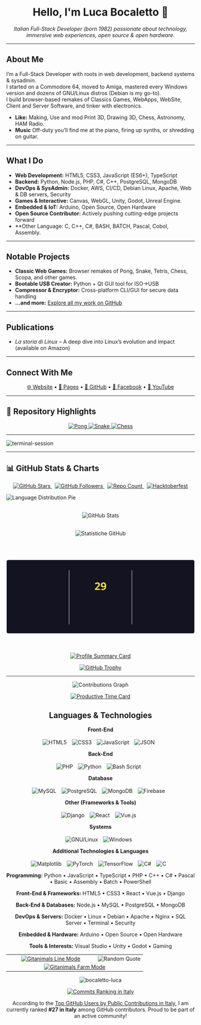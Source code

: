<h1 align="center">Hello, I'm Luca Bocaletto 👋</h1>
<p align="center"><em>Italian Full-Stack Developer (born 1982) passionate about technology, immersive web experiences, open source & open hardware.</em></p>

---

## About Me
I’m a Full-Stack Developer with roots in web development, backend systems & sysadmin.  
I started on a Commodore 64, moved to Amiga, mastered every Windows version and dozens of GNU/Linux distros (Debian is my go-to).  
I build browser-based remakes of Classics Games, WebApps, WebSite, Client and Server Software, and tinker with electronics.
- **Like:** Making, Use and mod Print 3D, Drawing 3D, Chess, Astronomy, HAM Radio. 
- **Music** Off-duty you’ll find me at the piano, firing up synths, or shredding on guitar.

---

## What I Do
- **Web Development:** HTML5, CSS3, JavaScript (ES6+), TypeScript  
- **Backend:** Python, Node.js, PHP, C#, C++, PostgreSQL, MongoDB  
- **DevOps & SysAdmin:** Docker, AWS, CI/CD, Debian Linux, Apache, Web & DB servers, Security  
- **Games & Interactive:** Canvas, WebGL, Unity, Godot, Unreal Engine.  
- **Embedded & IoT:** Arduino, Open Source, Open Hardware  
- **Open Source Contributor:** Actively pushing cutting-edge projects forward  
- **Other Language: C, C++, C#, BASH, BATCH, Pascal, Cobol, Assembly. 
---

## Notable Projects
- **Classic Web Games:** Browser remakes of Pong, Snake, Tetris, Chess, Scopa, and other games. 
- **Bootable USB Creator:** Python + Qt GUI tool for ISO→USB  
- **Compressor & Encryptor:** Cross-platform CLI/GUI for secure data handling  
- **…and more:** [Explore all my work on GitHub](https://github.com/bocaletto-luca)

---

## Publications
- *La storia di Linux* – A deep dive into Linux’s evolution and impact (available on Amazon)

---

## Connect With Me  
<p align="center">
  <a href="https://bocalettoluca.altervista.org">🌐 Website</a> •
  <a href="https://bocaletto-luca.github.io">📄 Pages</a> •
  <a href="https://github.com/bocaletto-luca">🐙 GitHub</a> •
  <a href="https://www.facebook.com/people/Luca-Bocaletto">📘 Facebook</a> •
  <a href="https://www.youtube.com/@elektronoide">🎥 YouTube</a>
</p>

---

## 🔖 Repository Highlights

<p align="center">
  <a href="https://github.com/bocaletto-luca/Pong">
    <img src="https://github-readme-stats.vercel.app/api/pin/?username=bocaletto-luca&repo=Pong&theme=radical&fresh=1676272000" alt="Pong" />
  </a>
  <a href="https://github.com/bocaletto-luca/Snake">
    <img src="https://github-readme-stats.vercel.app/api/pin/?username=bocaletto-luca&repo=Snake&theme=radical&fresh=1676272000" alt="Snake" />
  </a>
  <a href="https://github.com/bocaletto-luca/Chess">
    <img src="https://github-readme-stats.vercel.app/api/pin/?username=bocaletto-luca&repo=Chess&theme=radical&fresh=1676272000" alt="Chess" />
  </a>
</p>

---

![terminal-session](https://github.com/user-attachments/assets/765b82a8-5118-4f56-9aaa-71a5a203f26f)

---

## 📊 GitHub Stats & Charts

<p align="center">
  <!-- Stars, Followers, Repo Count, Hacktoberfest -->
  <a href="https://github.com/bocaletto-luca" target="_blank">
    <img src="https://img.shields.io/github/stars/bocaletto-luca?style=social" alt="GitHub Stars" />
  </a>
  &nbsp
  <a href="https://github.com/bocaletto-luca" target="_blank">
    <img src="https://img.shields.io/github/followers/bocaletto-luca?label=Followers&style=social" alt="GitHub Followers" />
  </a>
  &nbsp
  <a href="https://github.com/bocaletto-luca?tab=repositories" target="_blank">
    <img src="https://img.shields.io/badge/dynamic/json?color=blue&label=Repositories&query=public_repos&url=https%3A%2F%2Fapi.github.com%2Fusers%2Fbocaletto-luca" alt="Repo Count" />
  </a>
  &nbsp
  <a href="https://hacktoberfest.digital" target="_blank">
    <img src="https://img.shields.io/badge/Hacktoberfest-Completed-blue" alt="Hacktoberfest" />
  </a>
</p>

  <!-- Language distribution doughnut -->
  <img
    src="https://quickchart.io/chart?c=%7B%22type%22%3A%22doughnut%22%2C%22data%22%3A%7B%22labels%22%3A%5B%22Python%22%2C%22JavaScript%22%2C%22PHP%22%2C%22C%23%22%2C%22C%2B%2B%22%2C%22TypeScript%22%2C%22HTML%22%2C%22CSS%22%2C%22Others%22%5D%2C%22datasets%22%3A%5B%7B%22data%22%3A%5B30%2C20%2C10%2C8%2C7%2C8%2C5%2C5%2C7%5D%2C%22backgroundColor%22%3A%5B%22%233572A5%22%2C%22%23f1e05a%22%2C%22%234F5D95%22%2C%22%23178600%22%2C%22%2300599C%22%2C%22%233178C6%22%2C%22%23e34c26%22%2C%22%23563d7c%22%2C%22%23cccccc%22%5D%7D%5D%7D%2C%22options%22%3A%7B%22plugins%22%3A%7B%22doughnutlabel%22%3A%7B%22labels%22%3A%5B%7B%22text%22%3A%22100%25%22%2C%22font%22%3A%7B%22size%22%3A20%7D%7D%5D%7D%7D%7D%7D"
    alt="Language Distribution Pie"
  />
  <br /><br />

</div>

<p align="center">
  <!-- Top Languages, Overall Stats, Streak, and Summary Card -->
<div align="center">
  <!-- Overall stats -->
  <img
    src="https://github-readme-stats.vercel.app/api?username=bocaletto-luca&show_icons=true&theme=radical&count_private=true&include_all_commits=true"
    alt="GitHub Stats"
  />
  <br /><br />
  
![Statistiche GitHub](https://github-readme-stats.vercel.app/api?username=bocaletto-luca&show_icons=true&include_all_commits=true&count_private=true&theme=codeSTACKr)
    
<br /><br />

![GitHub Streak](./steak-stats.svg)

 <br /><br />
  <a href="https://github.com/bocaletto-luca" target="_blank">
    <img src="https://github-profile-summary-cards.vercel.app/api/cards/profile-details?username=bocaletto-luca&theme=github_dark" alt="Profile Summary Card" />
  </a>
</p>

<p align="center">
  <a href="https://github.com/bocaletto-luca/github-profile-trophy" target="_blank">
    <img src="https://github-profile-trophy.vercel.app/?username=bocaletto-luca&theme=matrix" alt="GitHub Trophy" />
  </a>
</p> 

<hr />

<div align="center">
  <img
    src="https://github-readme-activity-graph.vercel.app/graph?username=bocaletto-luca&theme=github-dark&area=true&hide_border=true"
    alt="Contributions Graph"
  />

[![Productive Time Card](http://github-profile-summary-cards.vercel.app/api/cards/productive-time?username=bocaletto-luca&theme=tokyonight&utcOffset=+2.0)](http://github-profile-summary-cards.vercel.app/)
  
</div>

<!-- Languages & Technologies Icons -->
## Languages & Technologies
<p align="center">
  <strong>Front-End</strong> <br /><br />
  <img src="https://cdn.jsdelivr.net/gh/devicons/devicon/icons/html5/html5-original.svg" alt="HTML5" title="HTML5" width="40" height="40" style="margin-right: 10px;" />
  <img src="https://cdn.jsdelivr.net/gh/devicons/devicon/icons/css3/css3-original.svg" alt="CSS3" title="CSS3" width="40" height="40" style="margin-right: 10px;" />
  <img src="https://cdn.jsdelivr.net/gh/devicons/devicon/icons/javascript/javascript-original.svg" alt="JavaScript" title="JavaScript" width="40" height="40" style="margin-right: 10px;" />
  <img src="https://cdn.jsdelivr.net/gh/devicons/devicon/icons/json/json-original.svg" alt="JSON" title="JSON" width="40" height="40" style="margin-right: 10px;" />
</p>

<p align="center">
  <strong>Back-End</strong> <br /><br />
  <img src="https://cdn.jsdelivr.net/gh/devicons/devicon/icons/php/php-original.svg" alt="PHP" title="PHP" width="40" height="40" style="margin-right: 10px;" />
  <img src="https://cdn.jsdelivr.net/gh/devicons/devicon/icons/python/python-original.svg" alt="Python" title="Python" width="40" height="40" style="margin-right: 10px;" />
  <img src="https://cdn.jsdelivr.net/gh/devicons/devicon/icons/bash/bash-original.svg" alt="Bash Script" title="Bash Script" width="40" height="40" style="margin-right: 10px;" />
</p>

<p align="center">
  <strong>Database</strong> <br /><br />
  <img src="https://cdn.jsdelivr.net/gh/devicons/devicon/icons/mysql/mysql-original.svg" alt="MySQL" title="MySQL" width="40" height="40" style="margin-right: 10px;" />
  <img src="https://cdn.jsdelivr.net/gh/devicons/devicon/icons/postgresql/postgresql-original.svg" alt="PostgreSQL" title="PostgreSQL" width="40" height="40" style="margin-right: 10px;" />
  <img src="https://cdn.jsdelivr.net/gh/devicons/devicon/icons/mongodb/mongodb-original.svg" alt="MongoDB" title="MongoDB" width="40" height="40" style="margin-right: 10px;" />
  <img src="https://cdn.jsdelivr.net/gh/devicons/devicon/icons/firebase/firebase-plain.svg" alt="Firebase" title="Firebase" width="40" height="40" style="margin-right: 10px;" />
</p>

<p align="center">
  <strong>Other (Frameworks & Tools)</strong> <br /><br />
  <img src="https://cdn.jsdelivr.net/gh/devicons/devicon/icons/django/django-plain.svg" alt="Django" title="Django" width="40" height="40" style="margin-right: 10px;" />
  <img src="https://cdn.jsdelivr.net/gh/devicons/devicon/icons/react/react-original.svg" alt="React" title="React" width="40" height="40" style="margin-right: 10px;" />
  <img src="https://cdn.jsdelivr.net/gh/devicons/devicon/icons/vuejs/vuejs-original.svg" alt="Vue.js" title="Vue.js" width="40" height="40" style="margin-right: 10px;" />
</p>

<p align="center">
  <strong>Systems</strong> <br /><br />
  <img src="https://cdn.jsdelivr.net/gh/devicons/devicon/icons/linux/linux-original.svg" alt="GNU/Linux" title="GNU/Linux" width="40" height="40" style="margin-right: 10px;" />
  <img src="https://cdn.jsdelivr.net/gh/devicons/devicon/icons/windows8/windows8-original.svg" alt="Windows" title="Windows" width="40" height="40" style="margin-right: 10px;" />
</p>

<p align="center">
  <strong>Additional Technologies & Languages</strong> <br /><br />
  <img src="https://upload.wikimedia.org/wikipedia/commons/8/84/Matplotlib_icon.svg" alt="Matplotlib" title="Matplotlib" width="40" height="40" style="margin-right: 10px;" />
  <img src="https://cdn.jsdelivr.net/gh/devicons/devicon/icons/pytorch/pytorch-original.svg" alt="PyTorch" title="PyTorch" width="40" height="40" style="margin-right: 10px;" />
  <img src="https://cdn.jsdelivr.net/gh/devicons/devicon/icons/tensorflow/tensorflow-original.svg" alt="TensorFlow" title="TensorFlow" width="40" height="40" style="margin-right: 10px;" />
  <img src="https://cdn.jsdelivr.net/gh/devicons/devicon/icons/csharp/csharp-original.svg" alt="C#" title="C#" width="40" height="40" style="margin-right: 10px;" />
  <img src="https://cdn.jsdelivr.net/gh/devicons/devicon/icons/c/c-original.svg" alt="C" title="C" width="40" height="40" style="margin-right: 10px;" />
</p>
<div align="center">
  <p>
    <strong>Programming:</strong>
    Python &bull; JavaScript &bull; TypeScript &bull; PHP &bull; C++ &bull; C# &bull; Pascal &bull; Basic &bull; Assembly &bull; Batch &bull; PowerShell
  </p>
  <p>
    <strong>Front-End &amp; Frameworks:</strong>
    HTML5 &bull; CSS3 &bull; React &bull; Vue.js &bull; Django
  </p>
  <p>
    <strong>Back-End &amp; Databases:</strong>
    Node.js &bull; MySQL &bull; PostgreSQL &bull; MongoDB
  </p>
  <p>
    <strong>DevOps &amp; Servers:</strong>
    Docker &bull; Linux &bull; Debian &bull; Apache &bull; Nginx &bull; SQL Server &bull; Terminal &bull; Security
  </p>
  <p>
    <strong>Embedded &amp; Hardware:</strong>
    Arduino &bull; Open Source &bull; Open Hardware
  </p>
  <p>
    <strong>Tools &amp; Interests:</strong>
    Visual Studio &bull; Unity &bull; Godot &bull; Gaming
  </p>
</div>

<table align="center" width="100%">
  <tr>
<!-- Colonna 1: Gitanimals Line Mode -->
    <td align="center" width="65%">
      <a href="https://github.com/git-goods/gitanimals">
        <img src="https://render.gitanimals.org/lines/bocaletto-luca?pet-id=1"
             width="100%" alt="Gitanimals Line Mode" />
      </a>
    </td>
<!-- Colonna 2: Random Quote -->
  <td align="center" width="35%">
      <img src="https://quotes-github-readme.vercel.app/api?type=vertical&theme=gruvbox"
           alt="Random Quote" />
  </td>
  </tr>

  <tr>
<!-- Riga 2: Gitanimals Farm Mode su tutta la larghezza -->
    <td colspan="2" align="center">
      <a href="https://github.com/git-goods/gitanimals">
        <img src="https://render.gitanimals.org/farms/bocaletto-luca"
             width="80%" alt="Gitanimals Farm Mode" />
      </a>
    </td>
  </tr>
</table>

<p align="center">
    <img src="https://komarev.com/ghpvc/?username=bocaletto-luca&label=Profile%20views&color=ce9927&style=flat" alt="bocaletto-luca" />
</p>

[![Commits Ranking in Italy](https://user-badge.committers.top/italy/bocaletto-luca.svg)](https://commiters.top/italy.html)


According to the [Top GitHub Users by Public Contributions in Italy](https://github.com/xiv3r/top-github-users-ranking/blob/main/markdown/public_contributions/italy.md), I am currently ranked **#27 in Italy** among GitHub contributors. Proud to be part of an active community!

